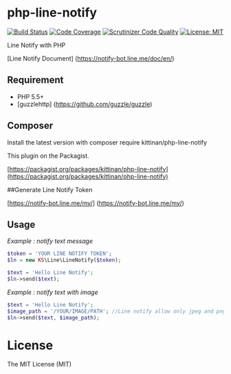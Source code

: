 php-line-notify
========
[![Build Status](https://travis-ci.org/kittinan/php-line-notify.svg?branch=master)](https://travis-ci.org/kittinan/php-line-notify)
[![Code Coverage](https://scrutinizer-ci.com/g/kittinan/php-line-notify/badges/coverage.png?b=master)](https://scrutinizer-ci.com/g/kittinan/php-line-notify/?branch=master)
[![Scrutinizer Code Quality](https://scrutinizer-ci.com/g/kittinan/php-line-notify/badges/quality-score.png?b=master)](https://scrutinizer-ci.com/g/kittinan/php-line-notify/?branch=master)
[![License: MIT](https://img.shields.io/badge/License-MIT-yellow.svg)](https://opensource.org/licenses/MIT)

Line Notify with PHP 

[Line Notify Document] (https://notify-bot.line.me/doc/en/)



## Requirement
* PHP 5.5+
* [guzzlehttp] (https://github.com/guzzle/guzzle)

## Composer

Install the latest version with composer require kittinan/php-line-notify

This plugin on the Packagist.

[https://packagist.org/packages/kittinan/php-line-notify](https://packagist.org/packages/kittinan/php-line-notify)

##Generate Line Notify Token

[https://notify-bot.line.me/my/] (https://notify-bot.line.me/my/)

## Usage
*Example : notify text message*
```php
$token = 'YOUR LINE NOTIFY TOKEN';
$ln = new KS\Line\LineNotify($token);

$text = 'Hello Line Notify';
$ln->send($text);
```

*Example : notify text with image*
```php
$text = 'Hello Line Notify';
$image_path = '/YOUR/IMAGE/PATH'; //Line notify allow only jpeg and png file
$ln->send($text, $image_path);
```


License
=======
The MIT License (MIT)
